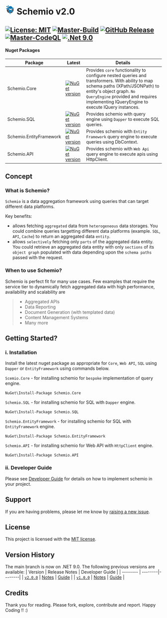 # <img src="https://github.com/CodeShayk/Schemio/blob/master/Images/ninja-icon-16.png" alt="ninja" style="width:30px;"/> Schemio v2.0 
[![License: MIT](https://img.shields.io/badge/License-MIT-yellow.svg)](https://github.com/CodeShayk/Schemio/blob/master/LICENSE.md) 
[![Master-Build](https://github.com/CodeShayk/Schemio/actions/workflows/Build-Master.yml/badge.svg)](https://github.com/CodeShayk/Schemio/actions/workflows/Build-Master.yml) 
[![GitHub Release](https://img.shields.io/github/v/release/CodeShayk/Schemio?logo=github&sort=semver)](https://github.com/CodeShayk/Schemio/releases/latest)
[![Master-CodeQL](https://github.com/CodeShayk/Schemio/actions/workflows/Master-CodeQL.yml/badge.svg)](https://github.com/CodeShayk/Schemio/actions/workflows/Master-CodeQL.yml) 
[![.Net 9.0](https://img.shields.io/badge/.Net-9.0-blue)](https://dotnet.microsoft.com/en-us/download/dotnet/9.0)
--
 #### Nuget Packages
| Package | Latest  | Details | 
| --------| --------| --------|
| Schemio.Core|[![NuGet version](https://badge.fury.io/nu/Schemio.Core.svg)](https://badge.fury.io/nu/Schemio.Core) | Provides `core` functionality to configure nested queries and transformers. With ability to map schema paths (XPath/JSONPath) to entity's object graph. `No QueryEngine` provided and requires implementing IQueryEngine to execute IQuery instances. |
| Schemio.SQL|[![NuGet version](https://badge.fury.io/nu/Schemio.SQL.svg)](https://badge.fury.io/nu/Schemio.SQL)| Provides schemio with query engine using `Dapper` to execute SQL queries. |
| Schemio.EntityFramework|[![NuGet version](https://badge.fury.io/nu/Schemio.EntityFramework.svg)](https://badge.fury.io/nu/Schemio.EntityFramework)| Provides schemio with `Entity Framework` query engine to execute queries using DbContext. |
| Schemio.API|[![NuGet version](https://badge.fury.io/nu/Schemio.Api.svg)](https://badge.fury.io/nu/Schemio.Api)| Provides schemio with `Web Api` query engine to execute apis using HttpClient. |

## Concept
### What is Schemio?
`Schemio` is a data aggregation framework using queries that can target different data platforms.

Key benefits:
- allows fetching `aggregated` data from `heterogeneous` data storages. You could combine queries targetting different data platforms (example. `SQL`, `API`, `Cache`) to return an aggregated data `entity`.
- allows `selectively` fetching only `parts` of the aggregated data entity. You could retrieve an aggregated data entity with only `sections` of its `object graph` populated with data depending upon the `schema paths` passed with the request.

### When to use Schemio?
Schemio is perfect fit for many use cases. Few examples that require the service tier to dynamically fetch aggregated data with high performance, availability and scalability are
> - Aggregated APIs
> - Data Reporting
> - Document Generation (with templated data)
> - Content Management Systems
> - Many more

## Getting Started?
### i. Installation
Install the latest nuget package as appropriate for `Core`, `Web API`, `SQL` using `Dapper` or `EntityFramework` using commands below. 

`Scemio.Core` - for installing schemio for `bespoke` implementation of query engine.
```
NuGet\Install-Package Schemio.Core
```
`Schemio.SQL` - for installing schemio for SQL with `Dapper` engine.
```
NuGet\Install-Package Schemio.SQL 
```
`Schemio.EntityFramework` - for installing schemio for SQL with `EntityFramework` engine.
```
NuGet\Install-Package Schemio.EntityFramework
```
`Schemio.API` - for installing schemio for Web API with `HttpClient` engine.
```
NuGet\Install-Package Schemio.API
```
### ii. Developer Guide

Please see [Developer Guide](https://codeshayk.github.io/Schemio/) for details on how to implement schemio in your project.

## Support

If you are having problems, please let me know by [raising a new issue](https://github.com/CodeShayk/Schemio/issues/new/choose).

## License

This project is licensed with the [MIT license](LICENSE).

## Version History
The main branch is now on .NET 9.0. The following previous versions are available:
| Version  | Release Notes | Developer Guide |
| -------- | --------|--------|
| [`v2.0.0`](https://github.com/CodeShayk/Schemio/tree/v2.0.0) |  [Notes](https://github.com/CodeShayk/Schemio/releases/tag/v2.0.0) | [Guide](https://github.com/CodeShayk/Schemio/blob/v2.0.0/index.md) |
| [`v1.0.0`](https://github.com/CodeShayk/Schemio/tree/v1.0.0) |  [Notes](https://github.com/CodeShayk/Schemio/releases/tag/v1.0.0) | [Guide](https://github.com/CodeShayk/Schemio/blob/v1.0.0/index.md) |

## Credits
Thank you for reading. Please fork, explore, contribute and report. Happy Coding !! :)




